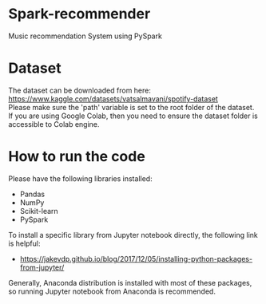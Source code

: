 # Spark-recommender
Music recommendation System using PySpark

# Dataset
The dataset can be downloaded from here: https://www.kaggle.com/datasets/vatsalmavani/spotify-dataset <br/>
Please make sure the 'path' variable is set to the root folder of the dataset. If you are using Google Colab, then you need to ensure the dataset folder is accessible to Colab engine.

# How to run the code
Please have the following libraries installed:
- Pandas
- NumPy
- Scikit-learn
- PySpark

To install a specific library from Jupyter notebook directly, the following link is helpful:
- https://jakevdp.github.io/blog/2017/12/05/installing-python-packages-from-jupyter/

Generally, Anaconda distribution is installed with most of these packages, so running Jupyter notebook from Anaconda is recommended. 
